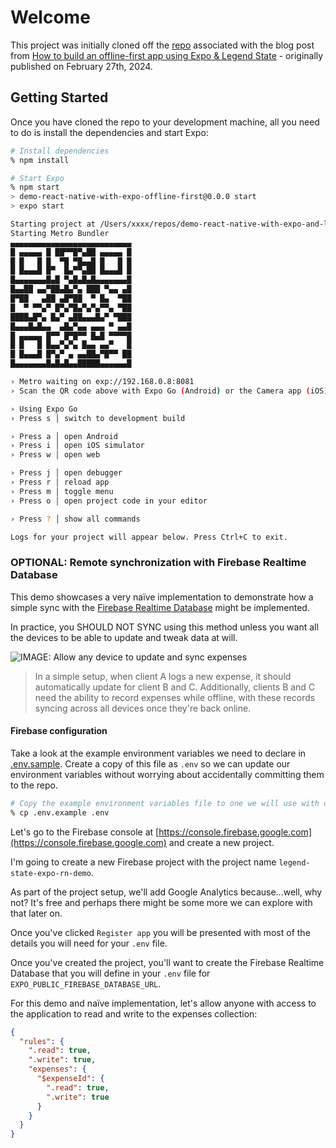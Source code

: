 # Welcome

This project was initially cloned off the [repo](https://github.com/CallumHemsley/Offline-First-Expo-Demo-with-Legend-State) associated with the blog post from [How to build an offline-first app using Expo & Legend State](https://expo.dev/blog/offline-first-apps-with-expo-and-legend-state) - originally published on February 27th, 2024.

## Getting Started

Once you have cloned the repo to your development machine, all you need to do is install the dependencies and start Expo:

```sh
# Install dependencies
% npm install

# Start Expo
% npm start
> demo-react-native-with-expo-offline-first@0.0.0 start
> expo start

Starting project at /Users/xxxx/repos/demo-react-native-with-expo-and-legend-state-offline-first
Starting Metro Bundler
▄▄▄▄▄▄▄▄▄▄▄▄▄▄▄▄▄▄▄▄▄▄▄▄▄▄▄
█ ▄▄▄▄▄ █ ██▀▀█▀▄██ ▄▄▄▄▄ █
█ █   █ █  ▀█ ▀█▄▄█ █   █ █
█ █▄▄▄█ █▀  █▄▀▀▄██ █▄▄▄█ █
█▄▄▄▄▄▄▄█▄█ ▀▄█▄█▄█▄▄▄▄▄▄▄█
█▄▄██ ▄▄▀██▄█▄▀▄ ███ ▀▄▄ ▄█
█▀██   ▄██ ▄█▀██  ▀ █▄  ▀██
█  ▀ ▀▀▄▀ █▀▄▀█▄▀▄▀▄▀▀▄ ▀██
████▄█▀▄ █▄▀ ▄██▄▄▄█▄▀ ▀███
█▄▄▄█▄█▄▄  ▄█▄▀▄▄ ▄▄▄ ▀ ▄▄█
█ ▄▄▄▄▄ █▀▀ █▀█▀▀ █▄█ ▀▀▀▀█
█ █   █ █▄▄▀▄▀▄ █▄▄ ▄▄▀   █
█ █▄▄▄█ █▀▄▀ ▄ ▄▄██▄▀█▀▀ ██
█▄▄▄▄▄▄▄█▄█▄█▄▄█████▄▄▄▄▄▄█

› Metro waiting on exp://192.168.0.8:8081
› Scan the QR code above with Expo Go (Android) or the Camera app (iOS)

› Using Expo Go
› Press s │ switch to development build

› Press a │ open Android
› Press i │ open iOS simulator
› Press w │ open web

› Press j │ open debugger
› Press r │ reload app
› Press m │ toggle menu
› Press o │ open project code in your editor

› Press ? │ show all commands

Logs for your project will appear below. Press Ctrl+C to exit.
```

### OPTIONAL: Remote synchronization with Firebase Realtime Database

This demo showcases a very naïve implementation to demonstrate how a simple sync with the [Firebase Realtime Database](https://firebase.google.com/docs/database) might be implemented.

In practice, you SHOULD NOT SYNC using this method unless you want all the devices to be able to update and tweak data at will.

![IMAGE: Allow any device to update and sync expenses](https://cdn.sanity.io/images/siias52v/production/dd5324f5dbfe598ac815cb53e8ae8ef6276f0c6c-1095x961.png?w=1600&fit=max&auto=format)

> In a simple setup, when client A logs a new expense, it should automatically update for client B and C. Additionally, clients B and C need the ability to record expenses while offline, with these records syncing across all devices once they're back online.

#### Firebase configuration

Take a look at the example environment variables we need to declare in [.env.sample](./.env.example). Create a copy of this file as `.env` so we can update our environment variables without worrying about accidentally committing them to the repo.

```sh
# Copy the example environment variables file to one we will use with our app
% cp .env.example .env
```

Let's go to the Firebase console at [https://console.firebase.google.com](https://console.firebase.google.com) and create a new project.

I'm going to create a new Firebase project with the project name `legend-state-expo-rn-demo`.

As part of the project setup, we'll add Google Analytics because...well, why not? It's free and perhaps there might be some more we can explore with that later on.

Once you've clicked `Register app` you will be presented with most of the details you will need for your `.env` file.

Once you've created the project, you'll want to create the Firebase Realtime Database that you will define in your `.env` file for `EXPO_PUBLIC_FIREBASE_DATABASE_URL`.

For this demo and naïve implementation, let's allow anyone with access to the application to read and write to the expenses collection:

```json
{
  "rules": {
    ".read": true,
    ".write": true,
    "expenses": {
      "$expenseId": {
        ".read": true,
        ".write": true
      }
    }
  }
}
```
